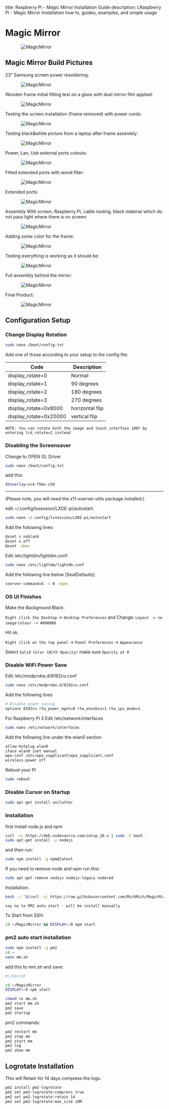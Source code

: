 title: Raspberry Pi - Magic Mirror Installation Guide
description: LRaspberry Pi - Magic Mirror Installation how to, guides, examples, and simple usage

# Magic Mirror

<div style="width:80%; margin:0 auto">
    <img src="https://w.3os.org/3os/magicMirror/IMG_2134.jpg" alt="MagicMirror">
</div>

## Magic Mirror Build Pictures

23" Samsung screen power resoldering:

<div style="width:80%; margin:0 auto">
   <img src="https://w.3os.org/3os/magicMirror/IMG_1719.jpg" alt="MagicMirror">
</div>

Wooden frame initial fitting test on a glass with duel mirror film applied:

<div style="width:80%; margin:0 auto">
   <img src="https://w.3os.org/3os/magicMirror/IMG_1717.jpg" alt="MagicMirror">
</div>

Testing the screen installation (frame removed) with power cords:

<div style="width:80%; margin:0 auto">
   <img src="https://w.3os.org/3os/magicMirror/IMG_1722.jpg" alt="MagicMirror">
</div>

Testing black&white picture from a laptop after frame assembly:

<div style="width:80%; margin:0 auto">
   <img src="https://w.3os.org/3os/magicMirror/IMG_1732.jpg" alt="MagicMirror">
</div>

Power, Lan, Usb external ports cutouts:

<div style="width:80%; margin:0 auto">
   <img src="https://w.3os.org/3os/magicMirror/IMG_1766.jpg" alt="MagicMirror">
</div>

Fitted extended ports with wood filler:

<div style="width:80%; margin:0 auto">
   <img src="https://w.3os.org/3os/magicMirror/IMG_1767.jpg" alt="MagicMirror">
</div>

Extended ports:

<div style="width:80%; margin:0 auto">
   <img src="https://w.3os.org/3os/magicMirror/IMG_1768.jpg" alt="MagicMirror">
</div>

Assembly With screen, Raspberry Pi, cable routing, black material which do not pass light where there is no screen:

<div style="width:80%; margin:0 auto">
   <img src="https://w.3os.org/3os/magicMirror/IMG_1771.jpg" alt="MagicMirror">
</div>

Adding some color for the frame:

<div style="width:80%; margin:0 auto">
   <img src="https://w.3os.org/3os/magicMirror/IMG_1778.jpg" alt="MagicMirror">
</div>

Testing everything is working as it should be:

<div style="width:80%; margin:0 auto">
   <img src="https://w.3os.org/3os/magicMirror/IMG_1784.jpg" alt="MagicMirror">
</div>

Full assembly behind the mirror:

<div style="width:80%; margin:0 auto">
   <img src="https://w.3os.org/3os/magicMirror/IMG_1785.jpg" alt="MagicMirror">
</div>

Final Product:

<div style="width:80%; margin:0 auto">
   <img src="https://w.3os.org/3os/magicMirror/IMG_2134.jpg" alt="MagicMirror">
</div>

## Configuration Setup

### Change Display Rotation

```bash
sudo nano /boot/config.txt
```

Add one of those according to your setup to the config file:

| Code                   | Description     |
| ---------------------- | --------------- |
| display_rotate=0       | Normal          |
| display_rotate=1       | 90 degrees      |
| display_rotate=2       | 180 degrees     |
| display_rotate=3       | 270 degrees     |
| display_rotate=0x8000 | horizontal flip |
| display_rotate=0x20000 | vertical flip   |

`NOTE: You can rotate both the image and touch interface 180º by entering lcd_rotate=2 instead`

### Disabling the Screensaver

Change to OPEN GL Driver

```bash
sudo nano /boot/config.txt
```

add this:

```bash
dtoverlay=vc4-fkms-v3d
```

----
(Please note, you will need the x11-xserver-utils package installed.)

edit ~/.config/lxsession/LXDE-pi/autostart:

```bash
sudo nano ~/.config/lxsession/LXDE-pi/autostart
```

Add the following lines:

```bash
@xset s noblank
@xset s off
@xset -dpms
```

Edit /etc/lightdm/lightdm.conf:

```bash
sudo nano /etc/lightdm/lightdm.conf
```

Add the following line below [SeatDefaults]

```bash
xserver-command=X -s 0 -dpms
```

### OS UI Finishes

Make the Background Black:

`Right click the Desktop` -> `Desktop Preferences` and Change:
`Layout -> no image`
`Colour -> #000000`

Hit ok.

`Right click on the top panel` -> `Panel Preferences` -> `Appearance`

Select `Solid Color (With Opacity)` make sure `Opacity at 0`

### Disable WiFi Power Save

Edit /etc/modprobe.d/8192cu.conf

```bash
sudo nano /etc/modprobe.d/8192cu.conf
```

Add the following lines

```bash
# Disable power saving
options 8192cu rtw_power_mgnt=0 rtw_enusbss=1 rtw_ips_mode=1
```

For Raspberry Pi 3
Edit /etc/network/interfaces

```bash
sudo nano /etc/network/interfaces
```

Add the following line under the wlan0 section

```bash
allow-hotplug wlan0
iface wlan0 inet manual
wpa-conf /etc/wpa_supplicant/wpa_supplicant.conf
wireless-power off
```

Reboot your PI

```bash
sudo reboot
```

### Disable Cursor on Startup

```bash
sudo apt-get install unclutter

```

### Installation

first install node.js and npm

```bash
curl -sL https://deb.nodesource.com/setup_10.x | sudo -E bash -
sudo apt-get install -y nodejs
```

and then run:

```bash
sudo npm install -g npm@latest
```

If you need to remove node and npm run this:

```bash
sudo apt-get remove nodejs nodejs-legacy nodered
```

Installation:

```bash
bash -c "$(curl -sL https://raw.githubusercontent.com/MichMich/MagicMirror/master/installers/raspberry.sh)"
```

`say no to PM2 auto start - will be install manually`

To Start from SSH:

```bash
cd ~/MagicMirror && DISPLAY=:0 npm start
```

### pm2 auto start installation

```bash
sudo npm install -g pm2
cd ~
nano mm.sh
```

add this to mm.sh and save:

```bash
#!/bin/sh

cd ~/MagicMirror
DISPLAY=:0 npm start
```

```bash
chmod +x mm.sh
pm2 start mm.sh
pm2 save
pm2 startup
```

pm2 commands:

```bash
pm2 restart mm
pm2 stop mm
pm2 start mm
pm2 log
pm2 show mm
```

## Logrotate Installation

This will Retain for 14 days compress the logs.

```bash
pm2 install pm2-logrotate
pm2 set pm2-logrotate:compress true
pm2 set pm2-logrotate:retain 14
pm2 set pm2-logrotate:max_size 10M
```
